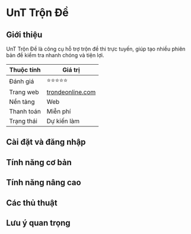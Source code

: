 # UnT Trộn Đề

## Giới thiệu

UnT Trộn Đề là công cụ hỗ trợ trộn đề thi trực tuyến, giúp tạo nhiều phiên bản đề kiểm tra nhanh chóng và tiện lợi.

| Thuộc tính         | Giá trị                                  |
|--------------------|------------------------------------------|
| Đánh giá           | ⭐⭐⭐⭐⭐                                   |
| Trang web          | [trondeonline.com](https://trondeonline.com) |
| Nền tảng           | Web                                     |
| Thanh toán         | Miễn phí                                 |
| Trạng thái         | Dự kiến làm                              |

## Cài đặt và đăng nhập

## Tính năng cơ bản

## Tính năng nâng cao

## Các thủ thuật

## Lưu ý quan trọng

